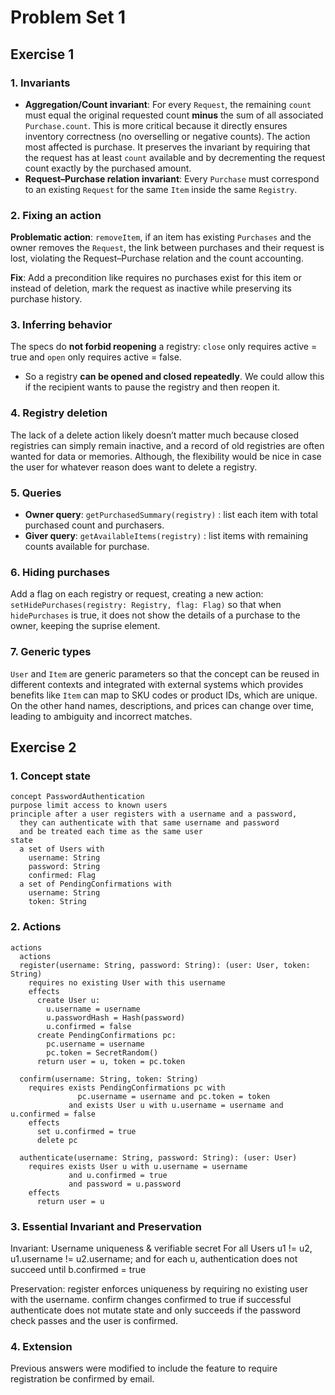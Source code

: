 # Problem Set 1

## Exercise 1
### 1️. Invariants
- **Aggregation/Count invariant**: For every `Request`, the remaining `count` must equal the original requested count **minus** the sum of all associated `Purchase.count`. This is more critical because it directly ensures inventory correctness (no overselling or negative counts).
  The action most affected is purchase. It preserves the invariant by requiring that the request has at least `count` available and by decrementing the request count exactly by the purchased amount.
- **Request–Purchase relation invariant**: Every `Purchase` must correspond to an existing `Request` for the same `Item` inside the same `Registry`.
### 2. Fixing an action
**Problematic action**: `removeItem`, if an item has existing `Purchases` and the owner removes the `Request`, the link between purchases and their request is lost, violating the Request–Purchase relation and the count accounting.

**Fix**: Add a precondition like requires no purchases exist for this item or instead of deletion, mark the request as inactive while preserving its purchase history.


### 3. Inferring behavior
The specs do **not forbid reopening** a registry: `close` only requires active = true and `open` only requires active = false.  
- So a registry **can be opened and closed repeatedly**. We could allow this if the recipient wants to pause the registry and then reopen it.

### 4. Registry deletion
The lack of a delete action likely doesn’t matter much because closed registries can simply remain inactive, and a record of old registries are often wanted for data or memories. Although, the flexibility would be nice in case the user for whatever reason does want to delete a registry.

### 5. Queries
- **Owner query**: `getPurchasedSummary(registry)` : list each item with total purchased count and purchasers.
- **Giver query**: `getAvailableItems(registry)` : list items with remaining counts available for purchase.


### 6. Hiding purchases
Add a flag on each registry or request, creating a new action: `setHidePurchases(registry: Registry, flag: Flag)` so that when `hidePurchases` is true, it does not show the details of a purchase to the owner, keeping the suprise element.

### 7. Generic types
`User` and `Item` are generic parameters so that the concept can be reused in different contexts and integrated with external systems which provides benefits like `Item` can map to SKU codes or product IDs, which are unique. On the other hand names, descriptions, and prices can change over time, leading to ambiguity and incorrect matches.

## Exercise 2
### 1. Concept state

```text
concept PasswordAuthentication
purpose limit access to known users
principle after a user registers with a username and a password,
  they can authenticate with that same username and password
  and be treated each time as the same user
state
  a set of Users with
    username: String
    password: String
    confirmed: Flag
  a set of PendingConfirmations with
    username: String
    token: String
```
### 2. Actions
```
actions
  actions
  register(username: String, password: String): (user: User, token: String)
    requires no existing User with this username
    effects
      create User u:
        u.username = username
        u.passwordHash = Hash(password)
        u.confirmed = false
      create PendingConfirmations pc:
        pc.username = username
        pc.token = SecretRandom()
      return user = u, token = pc.token

  confirm(username: String, token: String)
    requires exists PendingConfirmations pc with
               pc.username = username and pc.token = token
             and exists User u with u.username = username and u.confirmed = false
    effects
      set u.confirmed = true
      delete pc

  authenticate(username: String, password: String): (user: User)
    requires exists User u with u.username = username
             and u.confirmed = true
             and password = u.password
    effects
      return user = u

```
### 3. Essential Invariant and Preservation

Invariant: Username uniqueness & verifiable secret
For all Users u1 != u2, u1.username != u2.username; and for each u, authentication does not succeed until b.confirmed = true

Preservation:
register enforces uniqueness by requiring no existing user with the username.
confirm changes confirmed to true if successful
authenticate does not mutate state and only succeeds if the password check passes and the user is confirmed.

### 4. Extension
Previous answers were modified to include the feature to require registration be confirmed by email.
